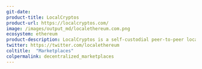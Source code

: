 ```yaml
---
git-date:
product-title: LocalCryptos
product-url: https://localcryptos.com/
image: /images/output_md/localethereum.com.png
ecosystem: ethereum
product-description: LocalCryptos is a self-custodial peer-to-peer local ETH marketplace. [Interview with Michael Foster, CEO and co-founder of LocalCryptos](/localethereum).
twitter: https://twitter.com/localethereum
coltitle:  "Marketplaces"
colpermalink: decentralized_marketplaces
---
```

